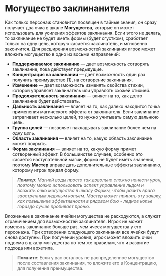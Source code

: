 # Могущество заклинанителя

Как только персонаж становится посвящен в тайные знания, он сразу получает два очка в шкале **Могущества**, которые он может использовать для усиления эффектов заклинания. Если этого не делать, то заклинание не будет иметь формы (будет сгустком), сработает только на одну цель, которую касается заклинатель, и мгновенно закончится. Для расширения возможностей заклинания игрок может вложить могущество в одно из восьми направлений:

- **Поддерживаемое заклинание** — дает возможность сотворять заклинание, пока действует предыдущие.
- **Концентрация на заклинании** — дает возможность один раз получить преимущество (1), на сотворение заклинания.
- **Изменение** — дает возможность изменять свойства стихии, которой управляет заклинатель или управлять схожей стихией.
- **Продолжительность заклинания** — влияет на то, как долго заклинание будет действовать.
- **Дальность заклинания** — влияет на то, как далеко находится точка применения магического эффекта от заклинателя. Если заклинание затрагивает несколько целей, то нужно учитывать самую дальнюю цель.
- **Группа целей** — позволяет накладывать заклинание более чем на одну цель.
- **Область заклинания** — влияет на то, какую область заклинание может покрыть.
- **Форма заклинания** — влияет на то, какую форму примет сотворенный эффект. В большинстве случаев, особенно это касается наступательной магии, форма не будет иметь значения, поэтому **Мастер** вправе дать дополнительные эффекты заклинанию, которому игрок придал форму.

> _**Пример**: Магией воды просто так довольно сложно нанести урон, поэтому можно использовать аспект управление льдом и вложить очко могущества в шкалу Формы, чтобы разить врага заостренным ледяным копьем. Мастер может принять эту заявку, как повышение эффективности в рядовом бою - ледное копье гораздо лучше пробивает броню._

Вложенные в заклинание ячейки могущества не расходуются, а служат ограничением для возможностей заклинателя. Игрок не может изменять заклинание больше раз, чем ячеек могущества у его персонажа. При сотворении следующего заклинания все ячейки будут снова доступны. При получении уровня, игрок может вложить очки подъема в шкалу могущества по тем же правилам, что и развитие подхода или архетипа.

> **Помните**: Если у вас осталось не распределенное могущество после составления заклинания, то вложите его в Концентрацию, для получения преимущества.
